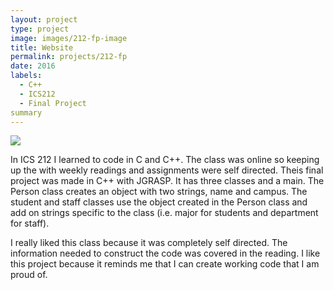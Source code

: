 ```yaml
---
layout: project
type: project
image: images/212-fp-image
title: Website
permalink: projects/212-fp
date: 2016
labels:
  - C++
  - ICS212
  - Final Project
summary
---
```


<div class="ui small rounded images">
  <img class="ui image" src="../images/212-fp-image.png">
</div>


In ICS 212 I learned to code in C and C++. The class was online so keeping up the with weekly readings and assignments were self directed. Theis final project was made in C++ with JGRASP. It has three classes and a main. The Person class creates an object with two strings, name and campus. The student and staff classes use the object created in the Person class and add on strings specific to the class (i.e. major for students and department for staff). 

I really liked this class because it was completely self directed. The information needed to construct the code was covered in the reading.
I like this project because it reminds me that I can create working code that I am proud of. 
